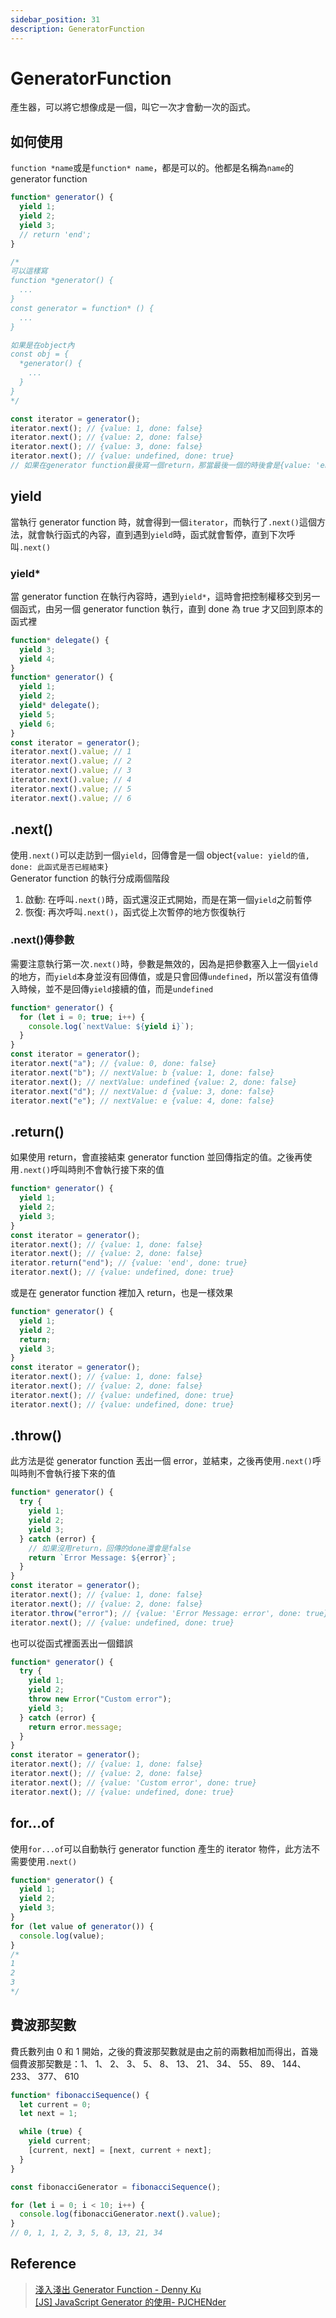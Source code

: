 ```yaml
---
sidebar_position: 31
description: GeneratorFunction
---
```


# GeneratorFunction

產生器，可以將它想像成是一個，叫它一次才會動一次的函式。

## 如何使用

`function *name`或是`function* name`，都是可以的。他都是名稱為`name`的 generator function

```javascript
function* generator() {
  yield 1;
  yield 2;
  yield 3;
  // return 'end';
}

/*
可以這樣寫
function *generator() {
  ...
}
const generator = function* () {
  ...
}

如果是在object內
const obj = {
  *generator() {
    ...
  }
}
*/

const iterator = generator();
iterator.next(); // {value: 1, done: false}
iterator.next(); // {value: 2, done: false}
iterator.next(); // {value: 3, done: false}
iterator.next(); // {value: undefined, done: true}
// 如果在generator function最後寫一個return，那當最後一個的時後會是{value: 'end', done: true}
```

## yield

當執行 generator function 時，就會得到一個`iterator`，而執行了`.next()`這個方法，就會執行函式的內容，直到遇到`yield`時，函式就會暫停，直到下次呼叫`.next()`

### yield\*

當 generator function 在執行內容時，遇到`yield*`，這時會把控制權移交到另一個函式，由另一個 generator function 執行，直到 done 為 true 才又回到原本的函式裡

```javascript
function* delegate() {
  yield 3;
  yield 4;
}
function* generator() {
  yield 1;
  yield 2;
  yield* delegate();
  yield 5;
  yield 6;
}
const iterator = generator();
iterator.next().value; // 1
iterator.next().value; // 2
iterator.next().value; // 3
iterator.next().value; // 4
iterator.next().value; // 5
iterator.next().value; // 6
```

## .next()

使用`.next()`可以走訪到一個`yield`，回傳會是一個 object`{value: yield的值, done: 此函式是否已經結束}`<br />
Generator function 的執行分成兩個階段

1. 啟動: 在呼叫`.next()`時，函式還沒正式開始，而是在第一個`yield`之前暫停
2. 恢復: 再次呼叫`.next()`，函式從上次暫停的地方恢復執行

### .next()傳參數

需要注意執行第一次`.next()`時，參數是無效的，因為是把參數塞入上一個`yield`的地方，而`yield`本身並沒有回傳值，或是只會回傳`undefined`，所以當沒有值傳入時候，並不是回傳`yield`接續的值，而是`undefined`

```javascript
function* generator() {
  for (let i = 0; true; i++) {
    console.log(`nextValue: ${yield i}`);
  }
}
const iterator = generator();
iterator.next("a"); // {value: 0, done: false}
iterator.next("b"); // nextValue: b {value: 1, done: false}
iterator.next(); // nextValue: undefined {value: 2, done: false}
iterator.next("d"); // nextValue: d {value: 3, done: false}
iterator.next("e"); // nextValue: e {value: 4, done: false}
```

## .return()

如果使用 return，會直接結束 generator function 並回傳指定的值。之後再使用`.next()`呼叫時則不會執行接下來的值

```javascript
function* generator() {
  yield 1;
  yield 2;
  yield 3;
}
const iterator = generator();
iterator.next(); // {value: 1, done: false}
iterator.next(); // {value: 2, done: false}
iterator.return("end"); // {value: 'end', done: true}
iterator.next(); // {value: undefined, done: true}
```

或是在 generator function 裡加入 return，也是一樣效果

```javascript
function* generator() {
  yield 1;
  yield 2;
  return;
  yield 3;
}
const iterator = generator();
iterator.next(); // {value: 1, done: false}
iterator.next(); // {value: 2, done: false}
iterator.next(); // {value: undefined, done: true}
iterator.next(); // {value: undefined, done: true}
```

## .throw()

此方法是從 generator function 丟出一個 error，並結束，之後再使用`.next()`呼叫時則不會執行接下來的值

```javascript
function* generator() {
  try {
    yield 1;
    yield 2;
    yield 3;
  } catch (error) {
    // 如果沒用return，回傳的done還會是false
    return `Error Message: ${error}`;
  }
}
const iterator = generator();
iterator.next(); // {value: 1, done: false}
iterator.next(); // {value: 2, done: false}
iterator.throw("error"); // {value: 'Error Message: error', done: true}
iterator.next(); // {value: undefined, done: true}
```

也可以從函式裡面丟出一個錯誤

```javascript
function* generator() {
  try {
    yield 1;
    yield 2;
    throw new Error("Custom error");
    yield 3;
  } catch (error) {
    return error.message;
  }
}
const iterator = generator();
iterator.next(); // {value: 1, done: false}
iterator.next(); // {value: 2, done: false}
iterator.next(); // {value: 'Custom error', done: true}
iterator.next(); // {value: undefined, done: true}
```

## for...of

使用`for...of`可以自動執行 generator function 產生的 iterator 物件，此方法不需要使用`.next()`

```javascript
function* generator() {
  yield 1;
  yield 2;
  yield 3;
}
for (let value of generator()) {
  console.log(value);
}
/*
1
2
3
*/
```

## 費波那契數

費氏數列由 0 和 1 開始，之後的費波那契數就是由之前的兩數相加而得出，首幾個費波那契數是：1、 1、 2、 3、 5、 8、 13、 21、 34、 55、 89、 144、 233、 377、 610

```javascript
function* fibonacciSequence() {
  let current = 0;
  let next = 1;

  while (true) {
    yield current;
    [current, next] = [next, current + next];
  }
}

const fibonacciGenerator = fibonacciSequence();

for (let i = 0; i < 10; i++) {
  console.log(fibonacciGenerator.next().value);
}
// 0, 1, 1, 2, 3, 5, 8, 13, 21, 34
```

## Reference

> [淺入淺出 Generator Function - Denny Ku](https://denny.qollie.com/2016/05/08/es6-generator-func/)<br />
> [[JS] JavaScript Generator 的使用- PJCHENder](https://pjchender.dev/javascript/js-generator/)
